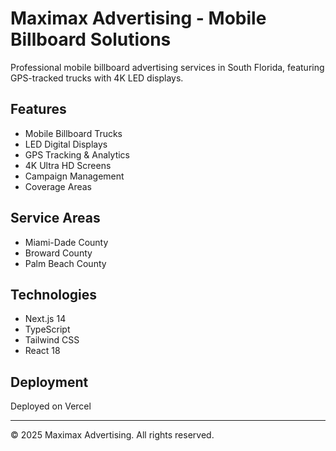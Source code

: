 # Maximax Advertising - Mobile Billboard Solutions

Professional mobile billboard advertising services in South Florida, featuring GPS-tracked trucks with 4K LED displays.

## Features
- Mobile Billboard Trucks
- LED Digital Displays
- GPS Tracking & Analytics
- 4K Ultra HD Screens
- Campaign Management
- Coverage Areas

## Service Areas
- Miami-Dade County
- Broward County
- Palm Beach County

## Technologies
- Next.js 14
- TypeScript
- Tailwind CSS
- React 18

## Deployment
Deployed on Vercel

---
© 2025 Maximax Advertising. All rights reserved.